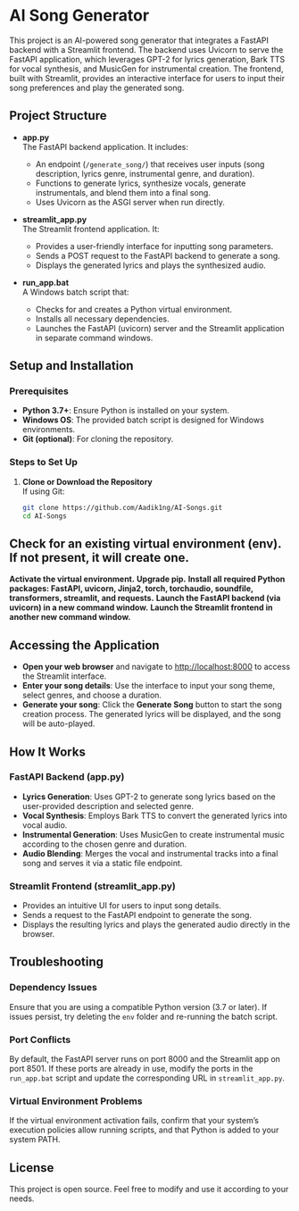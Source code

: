 # AI Song Generator

This project is an AI-powered song generator that integrates a FastAPI backend with a Streamlit frontend. The backend uses Uvicorn to serve the FastAPI application, which leverages GPT-2 for lyrics generation, Bark TTS for vocal synthesis, and MusicGen for instrumental creation. The frontend, built with Streamlit, provides an interactive interface for users to input their song preferences and play the generated song.

## Project Structure

- **app.py**  
  The FastAPI backend application. It includes:
  - An endpoint (`/generate_song/`) that receives user inputs (song description, lyrics genre, instrumental genre, and duration).
  - Functions to generate lyrics, synthesize vocals, generate instrumentals, and blend them into a final song.
  - Uses Uvicorn as the ASGI server when run directly.

- **streamlit_app.py**  
  The Streamlit frontend application. It:
  - Provides a user-friendly interface for inputting song parameters.
  - Sends a POST request to the FastAPI backend to generate a song.
  - Displays the generated lyrics and plays the synthesized audio.

- **run_app.bat**  
  A Windows batch script that:
  - Checks for and creates a Python virtual environment.
  - Installs all necessary dependencies.
  - Launches the FastAPI (uvicorn) server and the Streamlit application in separate command windows.

## Setup and Installation

### Prerequisites

- **Python 3.7+**: Ensure Python is installed on your system.
- **Windows OS**: The provided batch script is designed for Windows environments.
- **Git (optional)**: For cloning the repository.

### Steps to Set Up

1. **Clone or Download the Repository**  
   If using Git:
   ````bash
   git clone https://github.com/Aadik1ng/AI-Songs.git
   cd AI-Songs
   
## Check for an existing virtual environment (env). If not present, it will create one.

**Activate the virtual environment.**
**Upgrade pip.**
**Install all required Python packages: FastAPI, uvicorn, Jinja2, torch, torchaudio, soundfile, transformers, streamlit, and requests.**
**Launch the FastAPI backend (via uvicorn) in a new command window.**
**Launch the Streamlit frontend in another new command window.**
## Accessing the Application

- **Open your web browser** and navigate to [http://localhost:8000](http://localhost:8000) to access the Streamlit interface.
- **Enter your song details**: Use the interface to input your song theme, select genres, and choose a duration.
- **Generate your song**: Click the **Generate Song** button to start the song creation process. The generated lyrics will be displayed, and the song will be auto-played.

## How It Works

### FastAPI Backend (app.py)
- **Lyrics Generation**: Uses GPT-2 to generate song lyrics based on the user-provided description and selected genre.
- **Vocal Synthesis**: Employs Bark TTS to convert the generated lyrics into vocal audio.
- **Instrumental Generation**: Uses MusicGen to create instrumental music according to the chosen genre and duration.
- **Audio Blending**: Merges the vocal and instrumental tracks into a final song and serves it via a static file endpoint.

### Streamlit Frontend (streamlit_app.py)
- Provides an intuitive UI for users to input song details.
- Sends a request to the FastAPI endpoint to generate the song.
- Displays the resulting lyrics and plays the generated audio directly in the browser.

## Troubleshooting

### Dependency Issues
Ensure that you are using a compatible Python version (3.7 or later). If issues persist, try deleting the `env` folder and re-running the batch script.

### Port Conflicts
By default, the FastAPI server runs on port 8000 and the Streamlit app on port 8501. If these ports are already in use, modify the ports in the `run_app.bat` script and update the corresponding URL in `streamlit_app.py`.

### Virtual Environment Problems
If the virtual environment activation fails, confirm that your system’s execution policies allow running scripts, and that Python is added to your system PATH.

## License

This project is open source. Feel free to modify and use it according to your needs.
